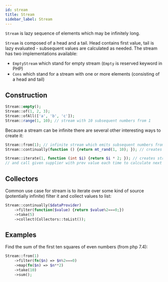 ```yaml
---
id: stream
title: Stream
sidebar_label: Stream
---
```


`Stream` is lazy sequence of elements which may be infinitely long.

`Stream` is composed of a head and a tail. Head contains first value, tail is lazy evaluated - subsequent values are calculated as needed.
The stream has two implementations available:

- `EmptyStream` which stand for empty stream (`Empty` is reserved keyword in PHP)
- `Cons` which stand for a stream with one or more elements (consisting of a head and tail)

## Construction

```php
Stream::empty();
Stream::of(1, 2, 3);
Stream::ofAll(['a', 'b', 'c']);
Stream::range(1, 10); // stream with 10 subsequent numbers from 1
```

Because a stream can be infinite there are several other interesting ways to create it:

```php
Stream::from(1); // infinite stream which emits subsequent numbers from 1
Stream::continually(function () {return mt_rand(1, 10); }); // creates stream which emits random numbers from 1 to 10

Stream::iterate(1, function (int $i) {return $i * 2; }); // creates stream, use 1 as start value
// and call given supplier with prev value each time to calculate next value
```

## Collectors

Common use case for stream is to iterate over some kind of source (potentially infinite) filter it and collect values to list:

```php
Stream::continually($dataProvider)
    ->filter(function($value) {return $value%2===0;})
    ->take(5)
    ->collect(Collectors::toList());
```

## Examples

Find the sum of the first ten squares of even numbers (from php 7.4):

```php
Stream::from(1)
    ->filter(fn($n) => $n%2===0)
    ->map(fn($n) => $n**2)
    ->take(10)
    ->sum();
```
